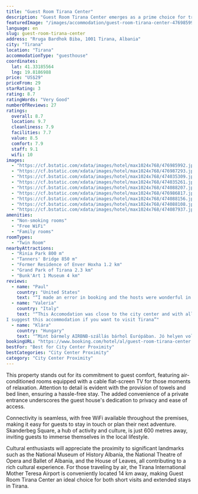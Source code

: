 ```yaml
---
title: "Guest Room Tirana Center"
description: "Guest Room Tirana Center emerges as a prime choice for travelers seeking a blend of comfort and convenience in Albania's vibrant capital."
featuredImage: "/images/accommodation/guest-room-tirana-center-476985992.jpg"
language: en
slug: guest-room-tirana-center
address: "Rruga Bardhok Biba, 1001 Tirana, Albania"
city: "Tirana"
location: "Tirana"
accommodationType: "guesthouse"
coordinates:
  lat: 41.33185564
  lng: 19.8186988
price: "US$29"
priceFrom: 29
starRating: 3
rating: 8.7
ratingWords: "Very Good"
numberOfReviews: 27
ratings:
  overall: 8.7
  location: 9.7
  cleanliness: 7.9
  facilities: 7.7
  value: 8.5
  comfort: 7.9
  staff: 9.1
  wifi: 10
images:
  - "https://cf.bstatic.com/xdata/images/hotel/max1024x768/476985992.jpg?k=b5f614ba2b9d68ca69632385480b4b79f5d281acab9ce30508f3b768ee27ef67&o=&hp=1"
  - "https://cf.bstatic.com/xdata/images/hotel/max1024x768/476987293.jpg?k=c82120fe771adb96432c07d24ffc25d1a6a5b2d6d3daffa3020a09db270c775c&o=&hp=1"
  - "https://cf.bstatic.com/xdata/images/hotel/max1024x768/474035309.jpg?k=3ca3f8f3f7dea342a9d9310fe620cd886b8718d5d155f6d6437568e0b7bcb47c&o=&hp=1"
  - "https://cf.bstatic.com/xdata/images/hotel/max1024x768/474035261.jpg?k=e3cfad8bb09078e95c3c3dd19917b4560e7a0b07a29be20dd394a2fe8d760c8a&o=&hp=1"
  - "https://cf.bstatic.com/xdata/images/hotel/max1024x768/474088207.jpg?k=cd0817e809fa8492e392367ffdbc3dcdc95b396e42ab45c6367e639ede038da5&o=&hp=1"
  - "https://cf.bstatic.com/xdata/images/hotel/max1024x768/476986817.jpg?k=03faf32d4f5b047e38262b75acd5871ca72b837b7f29e83c37fff05237c44c37&o=&hp=1"
  - "https://cf.bstatic.com/xdata/images/hotel/max1024x768/474088156.jpg?k=da366221ce357e45c363517ed965a144c836281627a35e189da0e83961b0aace&o=&hp=1"
  - "https://cf.bstatic.com/xdata/images/hotel/max1024x768/474088108.jpg?k=456d4811e55c065406829b9c6fc4da9b088a0856e89f9a0efb24ba999e3e42c1&o=&hp=1"
  - "https://cf.bstatic.com/xdata/images/hotel/max1024x768/474087937.jpg?k=bc044bef75c0ae7024e8ea5ed77b7992eb639cbe1bde68683e98a7741dbe7466&o=&hp=1"
amenities:
  - "Non-smoking rooms"
  - "Free WiFi"
  - "Family rooms"
roomTypes:
  - "Twin Room"
nearbyAttractions:
  - "Rinia Park 800 m"
  - "Tanners' Bridge 850 m"
  - "Former Residence of Enver Hoxha 1.2 km"
  - "Grand Park of Tirana 2.3 km"
  - "Bunk'Art 1 Museum 4 km"
reviews:
  - name: "Paul"
    country: "United States"
    text: "“I made an error in booking and the hosts were wonderful in helping my resolve my error, and treated me very well the rest of the stay, going out of their way to accommodate me.”"
  - name: "Valeria"
    country: "Italy"
    text: "“This Accomodation was close to the city center and with all the confort The host was very nice with us and give us some useful tips to visit Tirana!
I suggest this accommodation if you want to visit Tirana”"
  - name: "Klára"
    country: "Hungary"
    text: "“Mint bármely AIRBNB-szállás bárhol Európában. Jó helyen volt, és kedves hölgy!”"
bookingURL: "https://www.booking.com/hotel/al/guest-room-tirana-center.en-gb.html?aid=8035640"
bestFor: "Best for City Center Proximity"
bestCategories: "City Center Proximity"
category: "City Center Proximity"
---
```


This property stands out for its commitment to guest comfort, featuring air-conditioned rooms equipped with a cable flat-screen TV for those moments of relaxation. Attention to detail is evident with the provision of towels and bed linen, ensuring a hassle-free stay. The added convenience of a private entrance underscores the guest house's dedication to privacy and ease of access.

Connectivity is seamless, with free WiFi available throughout the premises, making it easy for guests to stay in touch or plan their next adventure. Skanderbeg Square, a hub of activity and culture, is just 600 metres away, inviting guests to immerse themselves in the local lifestyle.

Cultural enthusiasts will appreciate the proximity to significant landmarks such as the National Museum of History Albania, the National Theatre of Opera and Ballet of Albania, and the House of Leaves, all contributing to a rich cultural experience. For those traveling by air, the Tirana International Mother Teresa Airport is conveniently located 14 km away, making Guest Room Tirana Center an ideal choice for both short visits and extended stays in Tirana.
